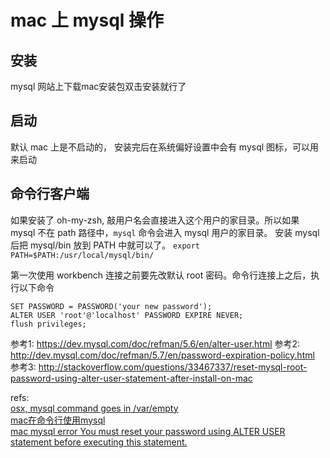 # mac 上 mysql 操作

## 安装
mysql 网站上下载mac安装包双击安装就行了
## 启动
默认 mac 上是不启动的， 安装完后在系统偏好设置中会有 mysql 图标，可以用来启动
## 命令行客户端
如果安装了 oh-my-zsh, 敲用户名会直接进入这个用户的家目录。所以如果 mysql 不在 path 路径中，`mysql` 命令会进入 mysql 用户的家目录。
安装 mysql 后把 mysql/bin 放到 PATH 中就可以了。 `export PATH=$PATH:/usr/local/mysql/bin/`

第一次使用 workbench 连接之前要先改默认 root 密码。命令行连接上之后，执行以下命令

	SET PASSWORD = PASSWORD('your new password');
	ALTER USER 'root'@'localhost' PASSWORD EXPIRE NEVER;
	flush privileges;



参考1: https://dev.mysql.com/doc/refman/5.6/en/alter-user.html
参考2: http://dev.mysql.com/doc/refman/5.7/en/password-expiration-policy.html
参考3: http://stackoverflow.com/questions/33467337/reset-mysql-root-password-using-alter-user-statement-after-install-on-mac

refs:  
[osx, mysql command goes in /var/empty](http://stackoverflow.com/questions/7956345/osx-mysql-command-goes-in-var-empty)  
[mac在命令行使用mysql](http://blog.csdn.net/xanxus46/article/details/14522975)  
[mac mysql error You must reset your password using ALTER USER statement before executing this statement.](http://www.cnblogs.com/debmzhang/p/5013540.html)  